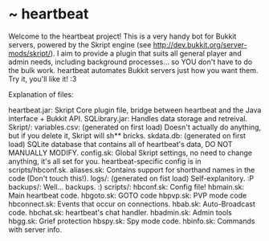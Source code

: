 ~ heartbeat 
=========

Welcome to the heartbeat project!
This is a very handy bot for Bukkit servers, powered by the Skript engine (see http://dev.bukkit.org/server-mods/skript/).
I aim to provide a plugin that suits all general player and admin needs, including background processes...
so YOU don't have to do the bulk work.
heartbeat automates Bukkit servers just how you want them.
Try it, you'll like it! :3

Explanation of files:

heartbeat.jar: Skript Core plugin file, bridge between heartbeat and the Java interface + Bukkit API.
SQLibrary.jar: Handles data storage and retreival.
Skript/:
	variables.csv: (generated on first load) Doesn't actually do anything, but if you delete it, Skript will sh** bricks.
	skdata.db: (generated on first load) SQLite database that contains all of heartbeat's data, DO NOT MANUALLY MODIFY.
	config.sk: Global Skript settings, no need to change anything, it's all set for you. heartbeat-specific config is in scripts/hbconf.sk.
	aliases.sk: Contains support for shorthand names in the code (Don't touch this!).
	logs/: (generated on fist load) Self-explanitory. :P
	backups/: Well... backups. :)
	scripts/:
		hbconf.sk: Config file!
		hbmain.sk: Main heartbeat code.
		hbgoto.sk: GOTO code
		hbpvp.sk: PVP mode code
		hbconnect.sk: Events that occur on connections.
		hbab.sk: Auto-Broadcast code.
		hbchat.sk: heartbeat's chat handler.
		hbadmin.sk: Admin tools
		hbgg.sk: Grief protection
		hbspy.sk: Spy mode code.
		hbinfo.sk: Commands with server info.
